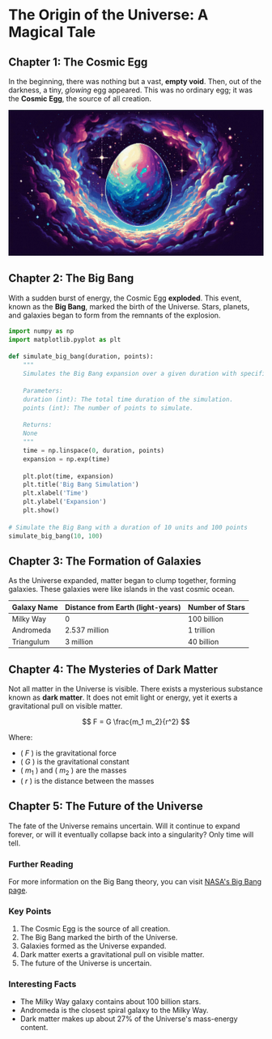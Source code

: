 # The Origin of the Universe: A Magical Tale

## Chapter 1: The Cosmic Egg

In the beginning, there was nothing but a vast, **empty void**. Then, out of the darkness, a tiny, _glowing_ egg appeared. This was no ordinary egg; it was the **Cosmic Egg**, the source of all creation.

![The Cosmic Egg](https://raw.githubusercontent.com/hanyujie2002/my_pictures/main/images/The%20Cosmic%20Egg.png)

## Chapter 2: The Big Bang

With a sudden burst of energy, the Cosmic Egg **exploded**. This event, known as the **Big Bang**, marked the birth of the Universe. Stars, planets, and galaxies began to form from the remnants of the explosion.

```python [big_bang.py]
import numpy as np
import matplotlib.pyplot as plt

def simulate_big_bang(duration, points):
    """
    Simulates the Big Bang expansion over a given duration with specified points.

    Parameters:
    duration (int): The total time duration of the simulation.
    points (int): The number of points to simulate.

    Returns:
    None
    """
    time = np.linspace(0, duration, points)
    expansion = np.exp(time)

    plt.plot(time, expansion)
    plt.title('Big Bang Simulation')
    plt.xlabel('Time')
    plt.ylabel('Expansion')
    plt.show()

# Simulate the Big Bang with a duration of 10 units and 100 points
simulate_big_bang(10, 100)
```


## Chapter 3: The Formation of Galaxies

As the Universe expanded, matter began to clump together, forming galaxies. These galaxies were like islands in the vast cosmic ocean.

| Galaxy Name | Distance from Earth (light-years) | Number of Stars |
|-------------|-----------------------------------|-----------------|
| Milky Way   | 0                                 | 100 billion     |
| Andromeda   | 2.537 million                     | 1 trillion      |
| Triangulum  | 3 million                         | 40 billion      |

## Chapter 4: The Mysteries of Dark Matter

Not all matter in the Universe is visible. There exists a mysterious substance known as **dark matter**. It does not emit light or energy, yet it exerts a gravitational pull on visible matter.

$$
F = G \frac{m_1 m_2}{r^2}
$$

Where:
- \( $F$ \) is the gravitational force
- \( $G$ \) is the gravitational constant
- \( $m_1$ \) and \( $m_2$ \) are the masses
- \( $r$ \) is the distance between the masses

## Chapter 5: The Future of the Universe

The fate of the Universe remains uncertain. Will it continue to expand forever, or will it eventually collapse back into a singularity? Only time will tell.

### Further Reading

For more information on the Big Bang theory, you can visit [NASA's Big Bang page](https://www.nasa.gov/subject/6893/the-big-bang/).

### Key Points

1. The Cosmic Egg is the source of all creation.
2. The Big Bang marked the birth of the Universe.
3. Galaxies formed as the Universe expanded.
4. Dark matter exerts a gravitational pull on visible matter.
5. The future of the Universe is uncertain.

### Interesting Facts

- The Milky Way galaxy contains about 100 billion stars.
- Andromeda is the closest spiral galaxy to the Milky Way.
- Dark matter makes up about 27% of the Universe's mass-energy content.
